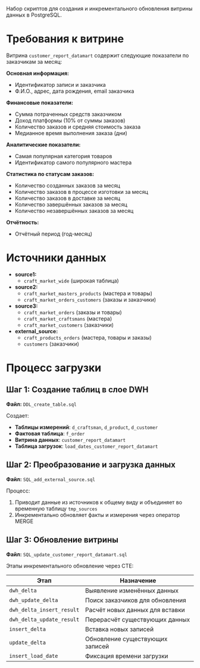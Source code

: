 Набор скриптов для создания и инкрементального обновления витрины данных в PostgreSQL.

# Требования к витрине
Витрина `customer_report_datamart` содержит следующие показатели по заказчикам за месяц:

**Основная информация:**
- Идентификатор записи и заказчика
- Ф.И.О., адрес, дата рождения, email заказчика

**Финансовые показатели:**
- Сумма потраченных средств заказчиком
- Доход платформы (10% от суммы заказов)
- Количество заказов и средняя стоимость заказа
- Медианное время выполнения заказа (дни)

**Аналитические показатели:**
- Самая популярная категория товаров
- Идентификатор самого популярного мастера

**Статистика по статусам заказов:**
- Количество созданных заказов за месяц
- Количество заказов в процессе изготовки за месяц
- Количество заказов в доставке за месяц
- Количество завершённых заказов за месяц
- Количество незавершённых заказов за месяц

**Отчётность:**
- Отчётный период (год-месяц)

# Источники данных
- **source1:**
  - `craft_market_wide` (широкая таблица)
- **source2:**
  - `craft_market_masters_products` (мастера и товары)
  - `craft_market_orders_customers` (заказы и заказчики)
- **source3:**
  - `craft_market_orders` (заказы и товары)
  - `craft_market_craftsmans` (мастера)
  - `craft_market_customers` (заказчики)
- **external_source:**
  - `craft_products_orders` (мастера, товары и заказы)
  - `customers` (заказчики)

# Процесс загрузки

## Шаг 1: Создание таблиц в слое DWH
**Файл:** `DDL_create_table.sql`

Создает:
- **Таблицы измерений**: `d_craftsman`, `d_product`, `d_customer`
- **Фактовая таблица**: `f_order`
- **Витрина данных**: `customer_report_datamart`
- **Таблица загрузок**: `load_dates_customer_report_datamart`

## Шаг 2: Преобразование и загрузка данных
**Файл:** `SQL_add_external_source.sql`

Процесс:
1. Приводит данные из источников к общему виду и объединяет во временную таблицу `tmp_sources`
2. Инкрементально обновляет факты и измерения через оператор MERGE

## Шаг 3: Обновление витрины
**Файл:** `SQL_update_customer_report_datamart.sql`

Этапы инкрементального обновление через CTE:

|Этап|Назначение|
|-|-|
| `dwh_delta` |Выявление изменённых данных|
| `dwh_update_delta` | Поиск заказчиков для обновления |
|`dwh_delta_insert_result`| Расчёт новых данных для вставки |
|`dwh_delta_update_result`|Перерасчёт существующих данных |
| `insert_delta` | Вставка новых записей |
| `update_delta` | Обновление существующих записей |
| `insert_load_date` |Фиксация времени загрузки |
